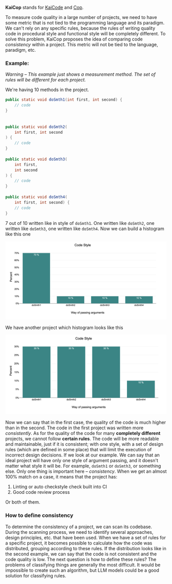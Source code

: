 **KaiCop** stands for [KaiCode](https://www.kaicode.org/2024.html) and [Cop](https://en.wikipedia.org/wiki/Cop).

To measure code quality in a large number of projects,
we need to have some metric that is not tied to the programming language and its paradigm.
We can't rely on any specific rules, because the rules of writing quality code in procedural
style and functional style will be completely different.
To solve this problem, KaiCop proposes the idea of comparing code _consistency_ within a project.
This metric will not be tied to the language, paradigm, etc.

### Example:

*Warning – This example just shows a measurement method. The set of rules will be different for each project.*

We're having 10 methods in the project.

```java
public static void doSmth1(int first, int second) {
    // code
}


public static void doSmth2(
    int first, int second
) {
    // code
}

public static void doSmth3(
    int first,
    int second
) {
    // code
}

public static void doSmth4(
    int first, int second) {
    // code
}
```

7 out of 10 written like in style of `doSmth1`.
One written like `doSmth2`, one written like `doSmth3`, one written like `doSmth4`. Now we can build a histogram like this one

![histogram-1.png](assets/histogram.png)

We have another project which histogram looks like this

![Screenshot20240519at134233.png](assets/histogram-2.png)

Now we can say that in the first case, the quality of the code is much higher than in the second. The code in the first project was written more *consistently*. As for the quality of the code for many **completely different** projects, we cannot follow **certain rules**. The code will be more readable and maintainable, just if it is consistent; with one style, with a set of design rules (which are defined in some place) that will limit the execution of incorrect design decisions. If we look at our example. We can say that an ideal project will have only one style of argument passing, and it doesn't matter what style it will be. For example, `doSmth1` or `doSmth3`, or something else. Only one thing is important here – *consistency*. When we get an almost 100% match on a case, it means that the project has:

1. Linting or auto checkstyle check built into CI
2. Good code review process

Or both of them.

### How to define consistency

To determine the consistency of a project, we can scan its codebase. During the scanning process, we need to identify several approaches, design principles, etc. that have been used. When we have a set of rules for a specific project, it becomes possible to calculate how the code was distributed, grouping according to these rules. If the distribution looks like in the second example, we can say that the code is not consistent and the code quality is low. The next question is how to define these rules? The problems of classifying things are generally the most difficult. It would be impossible to create such an algorithm, but LLM models could be a good solution for classifying rules.
